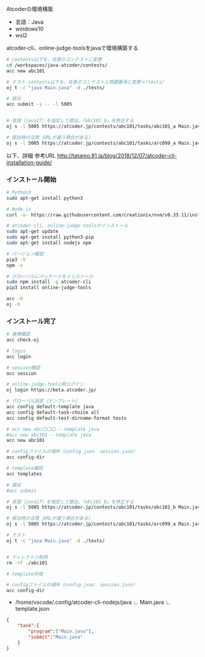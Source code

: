 Atcoderの環境構築
- 言語：Java
- windows10
- wsl2

atcoder-cli、online-judge-toolsをjavaで環境構築する
```bash
# contents以下を、任意のコンテストに変更
cd /workspaces/java-atcoder/contests/
acc new abc101

# テスト contests以下を、任意のコンテストと問題番号に変更＋/tests/
oj t -c "java Main.java" -d ./tests/  

# 提出
acc submit -s -- -l 5005


# 言語（java17）を指定して提出。「abc101_b」を修正する
oj s -l 5005 https://atcoder.jp/contests/abc101/tasks/abc101_a Main.java

# 提出時の注意（URLが違う場合がある）
oj s -l 5005 https://atcoder.jp/contests/abc101/tasks/arc099_a Main.java
```

以下、詳細
参考URL
http://tatamo.81.la/blog/2018/12/07/atcoder-cli-installation-guide/

### インストール開始
```bash
# Python3
sudo apt-get install python3

# Node.js
curl -o- https://raw.githubusercontent.com/creationix/nvm/v0.33.11/install.sh | bash

# atcoder-cli, online-judge-toolsのインストール
sudo apt-get update
sudo apt-get install python3-pip
sudo apt-get install nodejs npm

# バージョン確認
pip3 -V
npm -v

# グローバルにパッケージをインストール
sudo npm install -g atcoder-cli
pip3 install online-judge-tools

acc -h
oj -h
```
### インストール完了


```bash
# 連携確認
acc check-oj

# login
acc login

# session確認
acc session

# online-judge-tools用ログイン
oj login https://beta.atcoder.jp/

# グローバル設定（テンプレート）
acc config default-template java
acc config default-task-choice all
acc config default-test-dirname-format tests

# acc new abc〇〇〇 --template java
#acc new abc101 --template java
acc new abc101

# configファイルの場所（config.json  session.json）
acc config-dir

# template確認
acc templates

# 提出
#acc submit

# 言語（java17）を指定して提出。「abc101_b」を修正する
oj s -l 5005 https://atcoder.jp/contests/abc101/tasks/abc101_b Main.java

# 提出時の注意（URLが違う場合がある）
oj s -l 5005 https://atcoder.jp/contests/abc101/tasks/arc099_a Main.java

# テスト
oj t -c "java Main.java" -d ./tests/  


# ディレクトリ削除
rm -rf ./abc101
```

```bash
# template作成

# configファイルの場所（config.json  session.json）
acc config-dir
```
- /home/vscode/.config/atcoder-cli-nodejs/java
    ∟ Main.java
    ∟ template.json

```json
{
    "task":{
        "program":["Main.java"],
        "submit":"Main.java"
    }
}
```